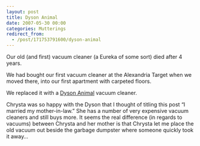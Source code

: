 ```yaml
---
layout: post
title: Dyson Animal
date: 2007-05-30 00:00
categories: Mutterings
redirect_from:
  - /post/171753791600/dyson-animal
---
```

Our old (and first) vacuum cleaner (a Eureka of some sort) died after 4 years.

We had bought our first vacuum cleaner at the Alexandria Target when we moved there, into our first apartment with carpeted floors.

We replaced it with a [Dyson Animal](http://www.dyson.com/range/feature_frame.asp?model=DC17-ANIMAL&amp;sinavtype=menu) vacuum cleaner.

Chrysta was so happy with the Dyson that I thought of titling this post &ldquo;I married my mother-in-law.&rdquo; She has a number of very expensive vacuum cleaners and still buys more. It seems the real difference (in regards to vacuums) between Chrysta and her mother is that Chrysta let me place the old vacuum out beside the garbage dumpster where someone quickly took it away&hellip;
